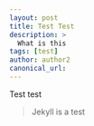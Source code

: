 ```yaml
---
layout: post
title: Test Test
description: >
  What is this
tags: [test]
author: author2
canonical_url: 
---
```


Test test
  > Jekyll is a test

